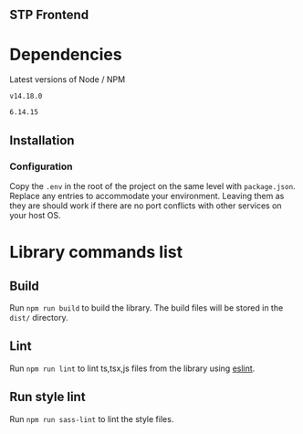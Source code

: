 ## STP Frontend

# Dependencies
Latest versions of Node / NPM

```Node
v14.18.0
```
```NPM
6.14.15
```

## Installation

### Configuration

Copy the `.env` in the root of the project on the same level with `package.json`.
Replace any entries to accommodate your environment. Leaving them as they are should work if there are no port conflicts with other services on your host OS.

# Library commands list

## Build
Run `npm run build` to build the library. The build files will be stored in the `dist/` directory.

## Lint
Run `npm run lint` to lint ts,tsx,js files from the library using [eslint](https://eslint.org/).

## Run style lint
Run `npm run sass-lint` to lint the style files.
